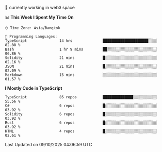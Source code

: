🔭 currently working in web3 space

<!--START_SECTION:waka-->
📊 **This Week I Spent My Time On** 

```text
🕑︎ Time Zone: Asia/Bangkok

💬 Programming Languages: 
TypeScript               14 hrs              █████████████████████░░░░   82.88 % 
Bash                     1 hr 9 mins         ██░░░░░░░░░░░░░░░░░░░░░░░   06.86 % 
Solidity                 21 mins             █░░░░░░░░░░░░░░░░░░░░░░░░   02.16 % 
JSON                     21 mins             █░░░░░░░░░░░░░░░░░░░░░░░░   02.09 % 
Markdown                 15 mins             ░░░░░░░░░░░░░░░░░░░░░░░░░   01.57 % 
```

**I Mostly Code in TypeScript** 

```text
TypeScript               85 repos            ██████████████░░░░░░░░░░░   55.56 % 
C#                       6 repos             █░░░░░░░░░░░░░░░░░░░░░░░░   03.92 % 
Solidity                 6 repos             █░░░░░░░░░░░░░░░░░░░░░░░░   03.92 % 
Rust                     6 repos             █░░░░░░░░░░░░░░░░░░░░░░░░   03.92 % 
HTML                     4 repos             █░░░░░░░░░░░░░░░░░░░░░░░░   02.61 % 
```




 Last Updated on 09/10/2025 04:06:59 UTC
<!--END_SECTION:waka-->

